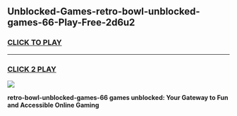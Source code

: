 
## Unblocked-Games-retro-bowl-unblocked-games-66-Play-Free-2d6u2
<h3>
<a href="https://premium76.site?title=retro-bowl-unblocked-games-66&ref=18A1">CLICK TO PLAY</a></h3>
<hr>

<h3>
<a href="https://premium76.site?title=retro-bowl-unblocked-games-66&ref=18A1">CLICK 2 PLAY</a>
  
</h3>

<a href="https://premium76.site?title=retro-bowl-unblocked-games-66&ref=18A1"><img src="https://clearcache.store/games.png"></a>


**retro-bowl-unblocked-games-66 games unblocked: Your Gateway to Fun and Accessible Online Gaming**
